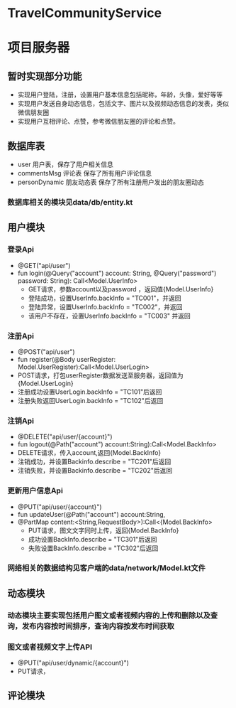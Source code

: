 # TravelCommunityService
# 项目服务器
## 暂时实现部分功能
  - 实现用户登陆，注册，设置用户基本信息包括昵称，年龄，头像，爱好等等
  - 实现用户发送自身动态信息，包括文字、图片以及视频动态信息的发表，类似微信朋友圈
  - 实现用户互相评论、点赞，参考微信朋友圈的评论和点赞。
## 数据库表 
  - user   用户表，保存了用户相关信息
  - commentsMsg   评论表  保存了所有用户评论信息
  - personDynamic  朋友动态表  保存了所有注册用户发出的朋友圈动态
### 数据库相关的模块见data/db/entity.kt

## 用户模块 
### 登录Api
- @GET("api/user")
- fun login(@Query("account") account: String, @Query("password") password: String): Call<Model.UserInfo>
  - GET请求，参数account以及password ，返回值{Model.UserInfo}
  - 登陆成功，设置UserInfo.backInfo = "TC001"，并返回
  - 登陆异常，设置UserInfo.backInfo = "TC002"，并返回
  - 该用户不存在，设置UserInfo.backInfo = "TC003" 并返回
 
### 注册Api 
 - @POST("api/user")
 - fun register(@Body userRegister: Model.UserRegister):Call<Model.UserLogin>
  - POST请求，打包userRegister数据发送至服务器，返回值为{Model.UserLogin}
  - 注册成功设置UserLogin.backInfo = "TC101"后返回
  - 注册失败返回UserLogin.backInfo = "TC102"后返回
  
### 注销Api
 - @DELETE("api/user/{account}")
 - fun logout(@Path("account") account:String):Call<Model.BackInfo>
  - DELETE请求，传入account,返回{Model.BackInfo}
  - 注销成功，并设置Backinfo.describe = "TC201"后返回
  - 注销失败，并设置Backinfo.describe = "TC202"后返回
  
### 更新用户信息Api
 - @PUT("api/user/{account}")
 - fun updateUser(@Path("account") account:String,
 - @PartMap content:<String,RequestBody>):Call<{Model.BackInfo>
   - PUT请求，图文文字同时上传，返回{Model.BackInfo} 
   - 成功设置BackInfo.describe = "TC301"后返回
   - 失败设置BackInfo.describe = "TC302"后返回
   
### 网络相关的数据结构见客户端的data/network/Model.kt文件

## 动态模块  
### 动态模块主要实现包括用户图文或者视频内容的上传和删除以及查询，发布内容按时间排序，查询内容按发布时间获取
### 图文或者视频文字上传API
- @PUT("api/user/dynamic/{account}")
- PUT请求，

## 评论模块

